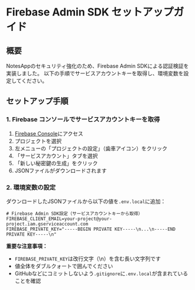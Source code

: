 # Firebase Admin SDK セットアップガイド

## 概要
NotesAppのセキュリティ強化のため、Firebase Admin SDKによる認証検証を実装しました。
以下の手順でサービスアカウントキーを取得し、環境変数を設定してください。

## セットアップ手順

### 1. Firebase コンソールでサービスアカウントキーを取得

1. [Firebase Console](https://console.firebase.google.com/)にアクセス
2. プロジェクトを選択
3. 左メニューの「プロジェクトの設定」（歯車アイコン）をクリック
4. 「サービスアカウント」タブを選択
5. 「新しい秘密鍵の生成」をクリック
6. JSONファイルがダウンロードされます

### 2. 環境変数の設定

ダウンロードしたJSONファイルから以下の値を`.env.local`に追加：

```env
# Firebase Admin SDK設定（サービスアカウントキーから取得）
FIREBASE_CLIENT_EMAIL=your-project@your-project.iam.gserviceaccount.com
FIREBASE_PRIVATE_KEY="-----BEGIN PRIVATE KEY-----\n...\n-----END PRIVATE KEY-----\n"
```

**重要な注意事項：**
- `FIREBASE_PRIVATE_KEY`は改行文字（\n）を含む長い文字列です
- 値全体をダブルクォートで囲んでください
- GitHubなどにコミットしないよう`.gitignore`に`.env.local`が含まれていることを確認